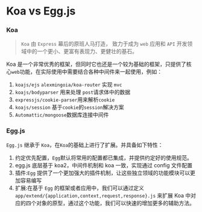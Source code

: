 # Koa vs Egg.js

### Koa

> `Koa` 由 `Express` 幕后的原班人马打造， 致力于成为 `web` 应用和 `API` 开发领域中的一个更小、更富有表现力、更健壮的基石。

Koa 是一个非常优秀的框架，但同时它也还是一个较为基础的框架，只提供了核心`web`功能，在实际使用中需要结合各种中间件来一起使用，例如：

1. `koajs/ejs` `alexmingoia/koa-router` 实现 `mvc`
2. `koajs/bodyparser` 用来处理 `post`请求体中的数据
3. `expressjs/cookie-parser`用来解析`cookie`
4. `koajs/session` 基于`cookie`的`session`解决方案
5. `Automattic/mongoose`数据库连接中间件

### Egg.js

`Egg.js` 继承于 `Koa`，在`Koa`的基础上进行了扩展。并具备如下特性：

1. 约定优先配置，`Egg`默认将常用的配置都已集成，并提供约定好的使用规范。
2. egg.js 底层基于 koa2，中间件机制和 koa 一致，实现通过 config 文件配置
3. 插件:`Egg` 提供了一个更加强大的插件机制，让这些独立领域的功能模块可以更加容易编写
4. 扩展:在基于 `Egg` 的框架或者应用中，我们可以通过定义 `app/extend/{application,context,request,response}.js` 来扩展 Koa 中对应的四个对象的原型，通过这个功能，我们可以快速的增加更多的辅助方法。

